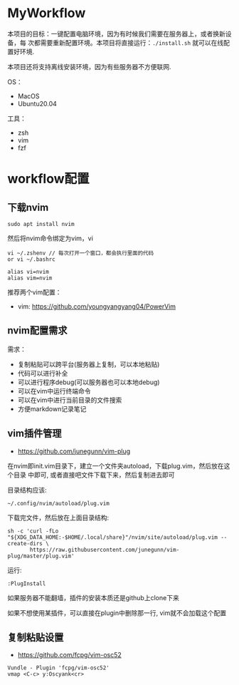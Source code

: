 # MyWorkflow

本项目的目标：一键配置电脑环境，因为有时候我们需要在服务器上，或者换新设备，每
次都需要重新配置环境。本项目将直接运行：`./install.sh` 就可以在线配置好环境.

本项目还将支持离线安装环境，因为有些服务器不方便联网.

OS：
- MacOS
- Ubuntu20.04

工具：
- zsh
- vim
- fzf

# workflow配置

## 下载nvim

```
sudo apt install nvim
```

然后将nvim命令绑定为vim，vi

```
vi ~/.zshenv // 每次打开一个窗口，都会执行里面的代码
or vi ~/.bashrc
```

```
alias vi=nvim
alias vim=nvim
```

推荐两个vim配置：
- vim: https://github.com/youngyangyang04/PowerVim

## nvim配置需求

需求：
- 复制粘贴可以跨平台(服务器上复制，可以本地粘贴)
- 代码可以进行补全
- 可以进行程序debug(可以服务器也可以本地debug)
- 可以在vim中运行终端命令
- 可以在vim中进行当前目录的文件搜索
- 方便markdown记录笔记

## vim插件管理

- https://github.com/junegunn/vim-plug

在nvim即init.vim目录下，建立一个文件夹autoload，下载plug.vim，然后放在这个目录
中即可, 或者直接吧文件下载下来，然后复制进去即可

目录结构应该:

```
~/.config/nvim/autoload/plug.vim
```

下载完文件，然后放在上面目录结构:
```
sh -c 'curl -fLo "${XDG_DATA_HOME:-$HOME/.local/share}"/nvim/site/autoload/plug.vim --create-dirs \
       https://raw.githubusercontent.com/junegunn/vim-plug/master/plug.vim'
```

运行:
```
:PlugInstall
```

如果服务器不能翻墙，插件的安装本质还是github上clone下来

如果不想使用某插件，可以直接在plugin中删除那一行, vim就不会加载这个配置

## 复制粘贴设置

- https://github.com/fcpg/vim-osc52

```
Vundle - Plugin 'fcpg/vim-osc52'
vmap <C-c> y:Oscyank<cr>
```

